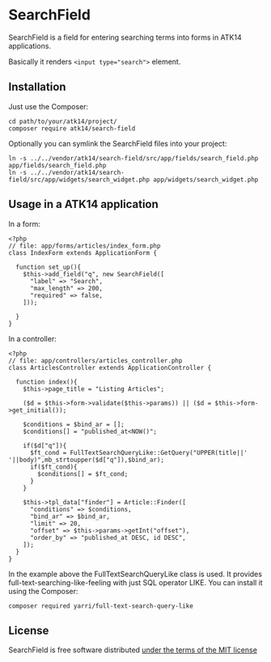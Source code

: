 SearchField
===========

SearchField is a field for entering searching terms into forms in ATK14 applications.

Basically it renders ```<input type="search">``` element.

Installation
------------

Just use the Composer:

    cd path/to/your/atk14/project/
    composer require atk14/search-field

Optionally you can symlink the SearchField files into your project:

    ln -s ../../vendor/atk14/search-field/src/app/fields/search_field.php app/fields/search_field.php
    ln -s ../../vendor/atk14/search-field/src/app/widgets/search_widget.php app/widgets/search_widget.php

Usage in a ATK14 application
----------------------------

In a form:

    <?php
    // file: app/forms/articles/index_form.php
    class IndexForm extends ApplicationForm {

      function set_up(){
        $this->add_field("q", new SearchField([
          "label" => "Search",
          "max_length" => 200,
          "required" => false, 
        ]));

      }
    }

In a controller:

    <?php
    // file: app/controllers/articles_controller.php
    class ArticlesController extends ApplicationController {
      
      function index(){
        $this->page_title = "Listing Articles";

        ($d = $this->form->validate($this->params)) || ($d = $this->form->get_initial());

        $conditions = $bind_ar = [];
        $conditions[] = "published_at<NOW()";

        if($d["q"]){
          $ft_cond = FullTextSearchQueryLike::GetQuery("UPPER(title||' '||body)",mb_strtoupper($d["q"]),$bind_ar);
          if($ft_cond){
            $conditions[] = $ft_cond;
          }
        }

        $this->tpl_data["finder"] = Article::Finder([
          "conditions" => $conditions,
          "bind_ar" => $bind_ar,
          "limit" => 20,
          "offset" => $this->params->getInt("offset"),
          "order_by" => "published_at DESC, id DESC",
        ]);
      }
    }

In the example above the FullTextSearchQueryLike class is used. It provides full-text-searching-like-feeling with just SQL operator LIKE. You can install it using the Composer:

    composer required yarri/full-text-search-query-like

License
-------

SearchField is free software distributed [under the terms of the MIT license](http://www.opensource.org/licenses/mit-license)
